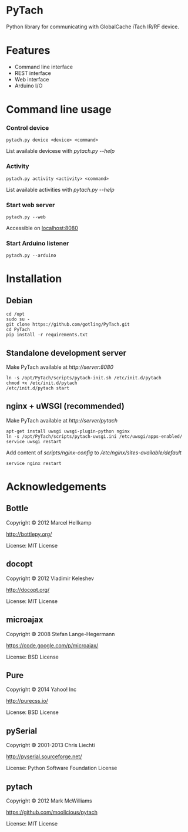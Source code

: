PyTach
================
Python library for communicating with GlobalCache iTach IR/RF device.

Features
================
* Command line interface
* REST interface
* Web interface
* Arduino I/O

Command line usage
================
### Control device
	pytach.py device <device> <command>

List available devicese with *pytach.py --help*

### Activity
	pytach.py activity <activity> <command>

List available activities with *pytach.py --help*

### Start web server
	pytach.py --web

Accessible on [localhost:8080](http://localhost:8080)

### Start Arduino listener
	pytach.py --arduino

Installation
================
Debian
----------------

	cd /opt
	sudo su - 
	git clone https://github.com/gotling/PyTach.git
	cd PyTach
	pip install -r requirements.txt

Standalone development server
----------------
Make PyTach available at *http://server:8080*

	ln -s /opt/PyTach/scripts/pytach-init.sh /etc/init.d/pytach
	chmod +x /etc/init.d/pytach
	/etc/init.d/pytach start

nginx + uWSGI (recommended)
----------------
Make PyTach available at *http://server/pytach*

	apt-get install uwsgi uwsgi-plugin-python nginx
	ln -s /opt/PyTach/scripts/pytach-uwsgi.ini /etc/uwsgi/apps-enabled/
	service uwsgi restart

Add content of *scripts/nginx-config* to */etc/nginx/sites-available/default*

	service nginx restart

Acknowledgements
================
Bottle
----------------
Copyright © 2012 Marcel Hellkamp

http://bottlepy.org/

License: MIT License

docopt
----------------
Copyright © 2012 Vladimir Keleshev

http://docopt.org/

License: MIT License

microajax
----------------
Copyright © 2008 Stefan Lange-Hegermann

https://code.google.com/p/microajax/

License: BSD License

Pure
----------------
Copyright © 2014 Yahoo! Inc

http://purecss.io/

License: BSD License

pySerial
----------------
Copyright © 2001-2013 Chris Liechti

http://pyserial.sourceforge.net/

License: Python Software Foundation License

pytach
----------------
Copyright © 2012 Mark McWilliams

https://github.com/moolicious/pytach

License: MIT License